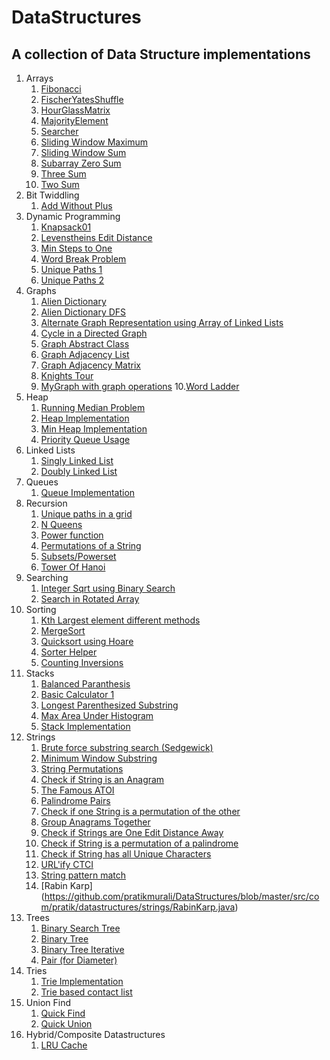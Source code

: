 # DataStructures
## A collection of Data Structure implementations

1. Arrays
   1. [Fibonacci](https://github.com/pratikmurali/DataStructures/blob/master/src/com/pratik/datastructures/arrays/Fibonacci.java)
   2. [FischerYatesShuffle](https://github.com/pratikmurali/DataStructures/blob/master/src/com/pratik/datastructures/arrays/FischerYatesShuffle.java)
   3. [HourGlassMatrix](https://github.com/pratikmurali/DataStructures/blob/master/src/com/pratik/datastructures/arrays/HourGlassMatrix.java)
   4. [MajorityElement](https://github.com/pratikmurali/DataStructures/blob/master/src/com/pratik/datastructures/arrays/MajorityElement.java)
   5. [Searcher](https://github.com/pratikmurali/DataStructures/blob/master/src/com/pratik/datastructures/arrays/Searcher.java)
   6. [Sliding Window Maximum](https://github.com/pratikmurali/DataStructures/blob/master/src/com/pratik/datastructures/arrays/SlidingWindowMaximum.java)
   7. [Sliding Window Sum](https://github.com/pratikmurali/DataStructures/blob/master/src/com/pratik/datastructures/arrays/SlidingWindowSum.java)
   8. [Subarray Zero Sum](https://github.com/pratikmurali/DataStructures/blob/master/src/com/pratik/datastructures/arrays/SubarrayZeroSum.java)
   9. [Three Sum](https://github.com/pratikmurali/DataStructures/blob/master/src/com/pratik/datastructures/arrays/ThreeSum.java)
   10. [Two Sum](https://github.com/pratikmurali/DataStructures/blob/master/src/com/pratik/datastructures/arrays/TwoSum.java)
2. Bit Twiddling
   1. [Add Without Plus](https://github.com/pratikmurali/DataStructures/blob/master/src/com/pratik/datastructures/bittwiddle/AddWithoutPlus.java)
3. Dynamic Programming
   1. [Knapsack01](https://github.com/pratikmurali/DataStructures/blob/master/src/com/pratik/datastructures/dp/Knapsack01.java)
   2. [Levenstheins Edit Distance](https://github.com/pratikmurali/DataStructures/blob/master/src/com/pratik/datastructures/dp/LevenshteinsEditDistance.java)
   3. [Min Steps to One](https://github.com/pratikmurali/DataStructures/blob/master/src/com/pratik/datastructures/dp/MinStepsToOne.java)
   4. [Word Break Problem](https://github.com/pratikmurali/DataStructures/blob/master/src/com/pratik/datastructures/dp/WordBreakProblem.java)
   5. [Unique Paths 1](https://github.com/pratikmurali/DataStructures/blob/master/src/com/pratik/datastructures/dp/UniquePaths1.java)
   6. [Unique Paths 2](https://github.com/pratikmurali/DataStructures/blob/master/src/com/pratik/datastructures/dp/UniquePathsII.java)
4. Graphs
   1. [Alien Dictionary](https://github.com/pratikmurali/DataStructures/blob/master/src/com/pratik/datastructures/graphs/AlienDictionary.java)
   2. [Alien Dictionary DFS](https://github.com/pratikmurali/DataStructures/blob/master/src/com/pratik/datastructures/graphs/AlienDictionaryDFS.java)
   3. [Alternate Graph Representation using Array of Linked Lists](https://github.com/pratikmurali/DataStructures/blob/master/src/com/pratik/datastructures/graphs/AlternateGraph.java)
   4. [Cycle in a Directed Graph](https://github.com/pratikmurali/DataStructures/blob/master/src/com/pratik/datastructures/graphs/DirectedGraphCycle.java)
   5. [Graph Abstract Class](https://github.com/pratikmurali/DataStructures/blob/master/src/com/pratik/datastructures/graphs/Graph.java)
   6. [Graph Adjacency List](https://github.com/pratikmurali/DataStructures/blob/master/src/com/pratik/datastructures/graphs/GraphAdjList.java)
   7. [Graph Adjacency Matrix](https://github.com/pratikmurali/DataStructures/blob/master/src/com/pratik/datastructures/graphs/GraphAdjMatrix.java)
   8. [Knights Tour](https://github.com/pratikmurali/DataStructures/blob/master/src/com/pratik/datastructures/graphs/KnightsTour.java)
   9. [MyGraph with graph operations](https://github.com/pratikmurali/DataStructures/blob/master/src/com/pratik/datastructures/graphs/MyGraph.java)
   10.[Word Ladder](https://github.com/pratikmurali/DataStructures/blob/master/src/com/pratik/datastructures/graphs/WordLadder.java)
5. Heap
   1. [Running Median Problem](https://github.com/pratikmurali/DataStructures/blob/master/src/com/pratik/datastructures/heap/ContinuousMedian.java)
   2. [Heap Implementation](https://github.com/pratikmurali/DataStructures/blob/master/src/com/pratik/datastructures/heap/Heap.java)
   3. [Min Heap Implementation](https://github.com/pratikmurali/DataStructures/blob/master/src/com/pratik/datastructures/heap/MinHeap.java)
   4. [Priority Queue Usage](https://github.com/pratikmurali/DataStructures/blob/master/src/com/pratik/datastructures/heap/PriorityQueueExample.java)
6. Linked Lists
   1. [Singly Linked List](https://github.com/pratikmurali/DataStructures/blob/master/src/com/pratik/datastructures/lists/DoublyLinkedList.java)
   2. [Doubly Linked List](https://github.com/pratikmurali/DataStructures/blob/master/src/com/pratik/datastructures/lists/LinkedList.java)
7. Queues
   1. [Queue Implementation](https://github.com/pratikmurali/DataStructures/blob/master/src/com/pratik/datastructures/queue/Queue.java)
8. Recursion
   1. [Unique paths in a grid](https://github.com/pratikmurali/DataStructures/blob/master/src/com/pratik/datastructures/recursion/CountUniquePaths.java)
   2. [N Queens](https://github.com/pratikmurali/DataStructures/blob/master/src/com/pratik/datastructures/recursion/NQueens.java)
   3. [Power function](https://github.com/pratikmurali/DataStructures/blob/master/src/com/pratik/datastructures/recursion/PowRecursive.java)
   4. [Permutations of a String](https://github.com/pratikmurali/DataStructures/blob/master/src/com/pratik/datastructures/recursion/StringPermutations.java)
   5. [Subsets/Powerset](https://github.com/pratikmurali/DataStructures/blob/master/src/com/pratik/datastructures/recursion/SubsetsGeneration.java)
   6. [Tower Of Hanoi](https://github.com/pratikmurali/DataStructures/blob/master/src/com/pratik/datastructures/recursion/TowersOfHanoi.java)
9. Searching
   1. [Integer Sqrt using Binary Search](https://github.com/pratikmurali/DataStructures/blob/master/src/com/pratik/datastructures/search/IntegerSqrt.java)
   2. [Search in Rotated Array](https://github.com/pratikmurali/DataStructures/blob/master/src/com/pratik/datastructures/search/RotatedBinarySearch.java)
10. Sorting
    1. [Kth Largest element different methods](https://github.com/pratikmurali/DataStructures/blob/master/src/com/pratik/datastructures/sort/KthLargestElement.java)
    2. [MergeSort](https://github.com/pratikmurali/DataStructures/blob/master/src/com/pratik/datastructures/sort/Mergesort.java)
    3. [Quicksort using Hoare](https://github.com/pratikmurali/DataStructures/blob/master/src/com/pratik/datastructures/sort/Quicksort.java)
    4. [Sorter Helper](https://github.com/pratikmurali/DataStructures/blob/master/src/com/pratik/datastructures/sort/Sorter.java)
    5. [Counting Inversions](https://github.com/pratikmurali/DataStructures/blob/master/src/com/pratik/datastructures/sort/CountInversions.java)
11. Stacks
    1. [Balanced Paranthesis](https://github.com/pratikmurali/DataStructures/blob/master/src/com/pratik/datastructures/stack/BalancedParens.java)
    2. [Basic Calculator 1](https://github.com/pratikmurali/DataStructures/blob/master/src/com/pratik/datastructures/stack/BasicCalculator1.java)
    3. [Longest Parenthesized Substring](https://github.com/pratikmurali/DataStructures/blob/master/src/com/pratik/datastructures/stack/LongestParenthesisSubstring.java)
    4. [Max Area Under Histogram](https://github.com/pratikmurali/DataStructures/blob/master/src/com/pratik/datastructures/stack/MaxHistogramArea.java)
    5. [Stack Implementation](https://github.com/pratikmurali/DataStructures/blob/master/src/com/pratik/datastructures/stack/Stack.java)
12. Strings
    1. [Brute force substring search (Sedgewick)](https://github.com/pratikmurali/DataStructures/blob/master/src/com/pratik/datastructures/strings/BruteForceSubstringSearch.java)
    2. [Minimum Window Substring](https://github.com/pratikmurali/DataStructures/blob/master/src/com/pratik/datastructures/strings/MinimumWindowSubstring.java)
    3. [String Permutations](https://github.com/pratikmurali/DataStructures/blob/master/src/com/pratik/datastructures/strings/StringAllPermutations.java)
    4. [Check if String is an Anagram](https://github.com/pratikmurali/DataStructures/blob/master/src/com/pratik/datastructures/strings/StringAnagramChecker.java)
    5. [The Famous ATOI](https://github.com/pratikmurali/DataStructures/blob/master/src/com/pratik/datastructures/strings/StringAtoi.java)
    6. [Palindrome Pairs](https://github.com/pratikmurali/DataStructures/blob/master/src/com/pratik/datastructures/strings/StringCheckPalindromePairs.java)
    7. [Check if one String is a permutation of the other](https://github.com/pratikmurali/DataStructures/blob/master/src/com/pratik/datastructures/strings/StringCheckPermutation.java)
    8. [Group Anagrams Together](https://github.com/pratikmurali/DataStructures/blob/master/src/com/pratik/datastructures/strings/StringGroupAnagrams.java)
    9. [Check if Strings are One Edit Distance Away](https://github.com/pratikmurali/DataStructures/blob/master/src/com/pratik/datastructures/strings/StringOneEditDistance.java)
    10. [Check if String is a permutation of a palindrome](https://github.com/pratikmurali/DataStructures/blob/master/src/com/pratik/datastructures/strings/StringPermutationPalindrome.java)
    11. [Check if String has all Unique Characters](https://github.com/pratikmurali/DataStructures/blob/master/src/com/pratik/datastructures/strings/StringUniqueCharacter.java)
    12. [URL'ify CTCI](https://github.com/pratikmurali/DataStructures/blob/master/src/com/pratik/datastructures/strings/StringUrlify.java)
    13. [String pattern match](https://github.com/pratikmurali/DataStructures/blob/master/src/com/pratik/datastructures/strings/StringWordPattern.java)
    14. [Rabin Karp] (https://github.com/pratikmurali/DataStructures/blob/master/src/com/pratik/datastructures/strings/RabinKarp.java)
13. Trees
    1. [Binary Search Tree](https://github.com/pratikmurali/DataStructures/blob/master/src/com/pratik/datastructures/trees/BinarySearchTree.java)
    2. [Binary Tree](https://github.com/pratikmurali/DataStructures/blob/master/src/com/pratik/datastructures/trees/BinaryTree.java)
    3. [Binary Tree Iterative](https://github.com/pratikmurali/DataStructures/blob/master/src/com/pratik/datastructures/trees/BinaryTreeIterative.java)
    4. [Pair (for Diameter)](https://github.com/pratikmurali/DataStructures/blob/master/src/com/pratik/datastructures/trees/Pair.java)
14. Tries
    1. [Trie Implementation](https://github.com/pratikmurali/DataStructures/blob/master/src/com/pratik/datastructures/trie/Trie.java)
    2. [Trie based contact list](https://github.com/pratikmurali/DataStructures/blob/master/src/com/pratik/datastructures/trie/TrieContactList.java)
15. Union Find
    1. [Quick Find](https://github.com/pratikmurali/DataStructures/blob/master/src/com/pratik/datastructures/unionfind/QuickFind.java)
    2. [Quick Union](https://github.com/pratikmurali/DataStructures/blob/master/src/com/pratik/datastructures/unionfind/QuickUnion.java)
16. Hybrid/Composite Datastructures
    1. [LRU Cache](https://github.com/pratikmurali/DataStructures/blob/master/src/com/pratik/datastructures/hybrid/LRUCache.java)    
